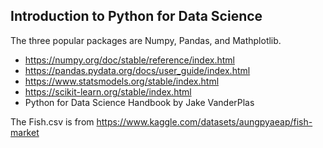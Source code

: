 ## Introduction to Python for Data Science

The three popular packages are Numpy, Pandas, and Mathplotlib.

- https://numpy.org/doc/stable/reference/index.html
- https://pandas.pydata.org/docs/user_guide/index.html
- https://www.statsmodels.org/stable/index.html
- https://scikit-learn.org/stable/index.html
- Python for Data Science Handbook by Jake VanderPlas

The Fish.csv is from https://www.kaggle.com/datasets/aungpyaeap/fish-market
